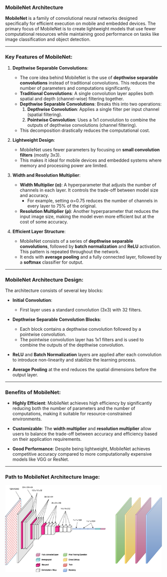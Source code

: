 ### MobileNet Architecture

**MobileNet** is a family of convolutional neural networks designed specifically for efficient execution on mobile and embedded devices. The primary focus of MobileNet is to create lightweight models that use fewer computational resources while maintaining good performance on tasks like image classification and object detection.

---

### Key Features of MobileNet:

1. **Depthwise Separable Convolutions**:
   - The core idea behind MobileNet is the use of **depthwise separable convolutions** instead of traditional convolutions. This reduces the number of parameters and computations significantly.
   - **Traditional Convolutions**: A single convolution layer applies both spatial and depth (channel-wise) filtering together.
   - **Depthwise Separable Convolutions**: Breaks this into two operations:
     1. **Depthwise Convolution**: Applies a single filter per input channel (spatial filtering).
     2. **Pointwise Convolution**: Uses a 1x1 convolution to combine the outputs of depthwise convolutions (channel filtering).
   - This decomposition drastically reduces the computational cost.

2. **Lightweight Design**:
   - MobileNet uses fewer parameters by focusing on **small convolution filters** (mostly 3x3).
   - This makes it ideal for mobile devices and embedded systems where memory and processing power are limited.

3. **Width and Resolution Multiplier**:
   - **Width Multiplier (α)**: A hyperparameter that adjusts the number of channels in each layer. It controls the trade-off between model size and accuracy.
     - For example, setting α=0.75 reduces the number of channels in every layer to 75% of the original.
   - **Resolution Multiplier (ρ)**: Another hyperparameter that reduces the input image size, making the model even more efficient but at the cost of some accuracy.

4. **Efficient Layer Structure**:
   - MobileNet consists of a series of **depthwise separable convolutions**, followed by **batch normalization** and **ReLU** activation. This pattern is repeated throughout the network.
   - It ends with **average pooling** and a fully connected layer, followed by a **softmax** classifier for output.

---

### MobileNet Architecture Design:

The architecture consists of several key blocks:

- **Initial Convolution**: 
  - First layer uses a standard convolution (3x3) with 32 filters.
  
- **Depthwise Separable Convolution Blocks**:
  - Each block contains a depthwise convolution followed by a pointwise convolution.
  - The pointwise convolution layer has 1x1 filters and is used to combine the outputs of the depthwise convolution.
  
- **ReLU** and **Batch Normalization** layers are applied after each convolution to introduce non-linearity and stabilize the learning process.

- **Average Pooling** at the end reduces the spatial dimensions before the output layer.

---

### Benefits of MobileNet:

- **Highly Efficient**: MobileNet achieves high efficiency by significantly reducing both the number of parameters and the number of computations, making it suitable for resource-constrained environments.
  
- **Customizable**: The **width multiplier** and **resolution multiplier** allow users to balance the trade-off between accuracy and efficiency based on their application requirements.
  
- **Good Performance**: Despite being lightweight, MobileNet achieves competitive accuracy compared to more computationally expensive models like VGG or ResNet.

---

### Path to MobileNet Architecture Image:   

![MobileNet Architecture](MobileNet-V1-architecture.png)


